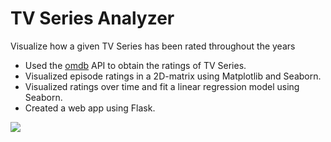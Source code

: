 # TV Series Analyzer
 Visualize how a given TV Series has been rated throughout the years

- Used the [omdb](https://pypi.org/project/omdb/) API to obtain the ratings of TV Series.
- Visualized episode ratings in a 2D-matrix using Matplotlib and Seaborn.
- Visualized ratings over time and fit a linear regression model using Seaborn. 
- Created a web app using Flask. 

<img src="animation.gif?raw=true"/>
